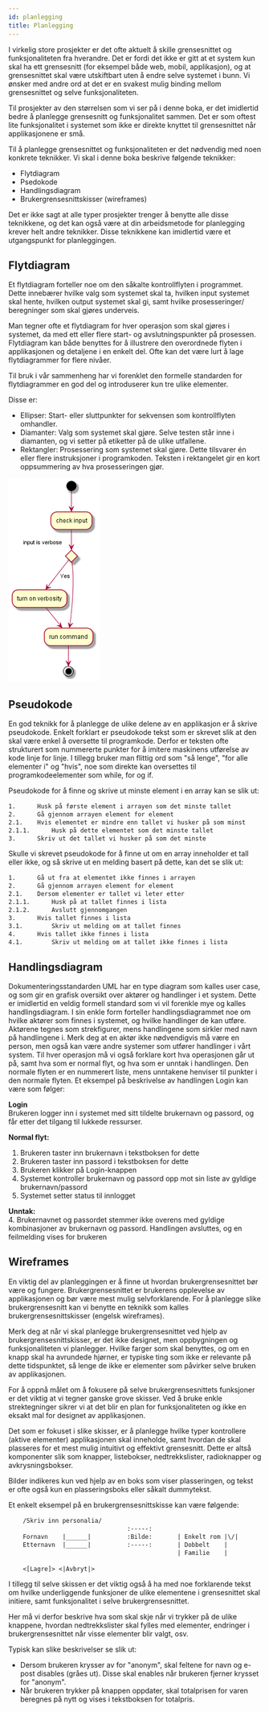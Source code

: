 ```yaml
---
id: planlegging
title: Planlegging
---
```

I virkelig store prosjekter er det ofte aktuelt å skille grensesnittet og
funksjonaliteten fra hverandre. Det er fordi det ikke er gitt at et system
kun skal ha ett grensesnitt (for eksempel både web, mobil, applikasjon), og
at grensesnittet skal være utskiftbart uten å endre selve systemet i bunn. Vi
ønsker med andre ord at det er en svakest mulig binding mellom
grensesnittet og selve funksjonaliteten.

Til prosjekter av den størrelsen som vi ser på i denne boka, er
det imidlertid bedre å planlegge grensesnitt og funksjonalitet
sammen. Det er som oftest lite funksjonalitet i systemet
som ikke er direkte knyttet til grensesnittet når
applikasjonene er små.

Til å planlegge grensesnittet og funksjonaliteten er
det nødvendig med noen konkrete teknikker. Vi
skal i denne boka beskrive følgende teknikker:

* Flytdiagram
* Psedokode
* Handlingsdiagram
* Brukergrensesnittskisser (wireframes)

Det er ikke sagt at alle typer prosjekter trenger
å benytte alle disse teknikkene, og det kan også
være at din arbeidsmetode for planlegging
krever helt andre teknikker. Disse teknikkene
kan imidlertid være et utgangspunkt for
planleggingen.

## Flytdiagram
Et flytdiagram forteller noe om den såkalte kontrollflyten i programmet.
Dette innebærer hvilke valg som systemet skal ta, hvilken input systemet
skal hente, hvilken output systemet skal gi, samt hvilke prosesseringer/
beregninger som skal gjøres underveis.

Man tegner ofte et flytdiagram for hver operasjon som skal gjøres i
systemet, da med ett eller flere start- og avslutningspunkter på
prosessen. Flytdiagram kan både benyttes for å illustrere den
overordnede flyten i applikasjonen og detaljene i en enkelt
del. Ofte kan det være lurt å lage flytdiagrammer for flere
nivåer.

Til bruk i vår sammenheng har vi forenklet den
formelle standarden for flytdiagrammer en god
del og introduserer kun tre ulike elementer.

Disse er:
* Ellipser: Start- eller sluttpunkter for
sekvensen som kontrollflyten omhandler.
* Diamanter: Valg som systemet skal gjøre.
Selve testen står inne i diamanten, og vi setter
på etiketter på de ulike utfallene.
* Rektangler: Prosessering som systemet skal
gjøre. Dette tilsvarer én eller flere instruksjoner
i programkoden. Teksten i rektangelet gir en
kort oppsummering av hva prosesseringen gjør.

![flytdiagram](../static/img/flow.webp)

## Pseudokode

En god teknikk for å planlegge de ulike delene av en applikasjon er å
skrive pseudokode. Enkelt forklart er pseudokode tekst som er skrevet slik
at den skal være enkel å oversette til programkode. Derfor er teksten ofte
strukturert som nummererte punkter for å imitere maskinens utførelse av
kode linje for linje. I tillegg bruker man flittig ord som "så lenge", "for alle
elementer i" og "hvis", noe som direkte kan oversettes til
programkodeelementer som while, for og if.

Pseudokode for å finne og skrive ut minste element i en array kan se slik ut:

    1.      Husk på første element i arrayen som det minste tallet
    2.      Gå gjennom arrayen element for element
    2.1.    Hvis elementet er mindre enn tallet vi husker på som minst
    2.1.1.      Husk på dette elementet som det minste tallet
    3.      Skriv ut det tallet vi husker på som det minste

Skulle vi skrevet pseudokode for å finne ut om en array inneholder et tall
eller ikke, og så skrive ut en melding basert på dette, kan det se slik ut:

    1.      Gå ut fra at elementet ikke finnes i arrayen
    2.      Gå gjennom arrayen element for element
    2.1.    Dersom elementer er tallet vi leter etter
    2.1.1.      Husk på at tallet finnes i lista
    2.1.2.      Avslutt gjennomgangen
    3.      Hvis tallet finnes i lista
    3.1.        Skriv ut melding om at tallet finnes
    4.      Hvis tallet ikke finnes i lista
    4.1.        Skriv ut melding om at tallet ikke finnes i lista


## Handlingsdiagram

Dokumenteringsstandarden UML har en type diagram som kalles user
case, og som gir en grafisk oversikt over aktører og handlinger i et system.
Dette er imidlertid en veldig formell standard som vi vil forenkle mye og
kalles handlingsdiagram.
I sin enkle form forteller handlingsdiagrammet noe om hvilke aktører som
finnes i systemet, og hvilke handlinger de kan utføre. Aktørene tegnes som
strekfigurer, mens handlingene som sirkler med navn på handlingene i.
Merk deg at en aktør ikke nødvendigvis må være en person, men også kan
være andre systemer som utfører handlinger i vårt system.
Til hver operasjon må vi også forklare kort hva operasjonen går ut på, samt
hva som er normal flyt, og hva som er unntak i handlingen. Den normale
flyten er en nummerert liste, mens unntakene henviser til punkter i den
normale flyten.
Et eksempel på beskrivelse av handlingen Login kan være som følger:

**Login**  
Brukeren logger inn i systemet med sitt tildelte brukernavn og passord, og
får etter det tilgang til lukkede ressurser.

**Normal flyt:**
1. Brukeren taster inn brukernavn i tekstboksen for dette
2. Brukeren taster inn passord i tekstboksen for dette
3. Brukeren klikker på Login-knappen
4. Systemet kontroller brukernavn og passord opp mot sin liste av gyldige brukernavn/passord
5. Systemet setter status til innlogget

**Unntak:**  
4. Brukernavnet og passordet stemmer ikke overens med gyldige
kombinasjoner av brukernavn og passord. Handlingen avsluttes, og en
feilmelding vises for brukeren

## Wireframes

En viktig del av planleggingen er å finne ut hvordan brukergrensesnittet
bør være og fungere. Brukergrensesnittet er brukerens opplevelse av
applikasjonen og bør være mest mulig selvforklarende. For å planlegge
slike brukergrensesnitt kan vi benytte en teknikk som kalles
brukergrensesnittskisser (engelsk wireframes).

Merk deg at når vi skal planlegge brukergrensesnittet ved
hjelp av brukergrensesnittskisser, er det ikke designet,
men oppbygningen og funksjonaliteten vi planlegger.
Hvilke farger som skal benyttes, og om en knapp skal ha
avrundede hjørner, er typiske ting som ikke er relevante
på dette tidspunktet, så lenge de ikke er elementer som
påvirker selve bruken av applikasjonen.

For å oppnå målet om å fokusere på selve
brukergrensesnittets funksjoner er det viktig at vi tegner
ganske grove skisser. Ved å bruke enkle strektegninger
sikrer vi at det blir en plan for funksjonaliteten og ikke
en eksakt mal for designet av applikasjonen.

Det som er fokuset i slike skisser, er å planlegge hvilke typer
kontrollere (aktive elementer) applikasjonen skal inneholde,
samt hvordan de skal plasseres for et mest mulig intuitivt og
effektivt grensesnitt. Dette er altså komponenter slik som knapper,
listebokser, nedtrekkslister, radioknapper og avkrysningsbokser.

Bilder indikeres kun ved hjelp av en boks som viser
plasseringen, og tekst er ofte også kun en plasseringsboks
eller såkalt dummytekst.

Et enkelt eksempel på en brukergrensesnittskisse kan være følgende:

```
    /Skriv inn personalia/
                                 :-----:
    Fornavn    |______|          :Bilde:       | Enkelt rom |\/|
    Etternavn  |______|          :-----:       | Dobbelt    |
                                               | Familie    |

    <[Lagre]> <|Avbryt|>
```

I tillegg til selve skissen er det viktig også å ha med noe forklarende
tekst om hvilke underliggende funksjoner de ulike elementene i
grensesnittet skal initiere, samt funksjonalitet i selve brukergrensesnittet.

Her må vi derfor beskrive hva som skal skje når vi trykker på de ulike
knappene, hvordan nedtrekkslister skal fylles med elementer, endringer i
brukergrensesnittet når visse elementer blir valgt, osv.

Typisk kan slike beskrivelser se slik ut:  
*	Dersom brukeren krysser av for "anonym", skal feltene for navn og e-post disables (gråes ut). Disse skal enables når brukeren fjerner krysset for "anonym".
*	Når brukeren trykker på knappen oppdater, skal totalprisen for varen beregnes på nytt og vises i tekstboksen for totalpris.
